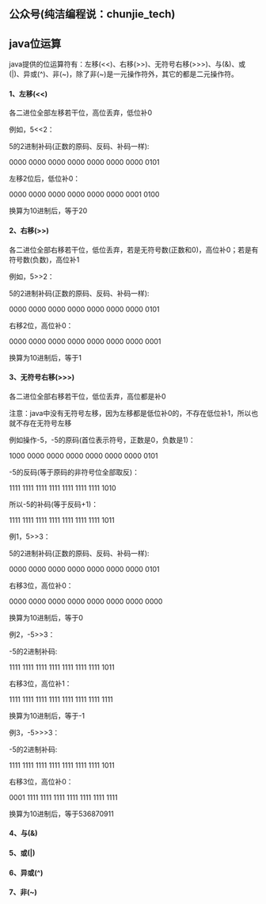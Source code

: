 ## 公众号(纯洁编程说：chunjie_tech)

## java位运算

java提供的位运算符有：左移(<<)、右移(>>)、无符号右移(>>>)、与(&)、或(|)、异或(^)、非(~)，除了非(~)是一元操作符外，其它的都是二元操作符。

#### 1、左移(<<)

各二进位全部左移若干位，高位丢弃，低位补0

例如，5<<2：

5的2进制补码(正数的原码、反码、补码一样):

0000 0000 0000 0000 0000 0000 0000 0101

左移2位后，低位补0：

0000 0000 0000 0000 0000 0000 0001 0100     

换算为10进制后，等于20

#### 2、右移(>>)

各二进位全部右移若干位，低位丢弃，若是无符号数(正数和0)，高位补0；若是有符号数(负数)，高位补1

例如，5>>2：

5的2进制补码(正数的原码、反码、补码一样):

0000 0000 0000 0000 0000 0000 0000 0101

右移2位，高位补0：

0000 0000 0000 0000 0000 0000 0000 0001

换算为10进制后，等于1

#### 3、无符号右移(>>>)

各二进位全部右移若干位，低位丢弃，高位都是补0

注意：java中没有无符号左移，因为左移都是低位补0的，不存在低位补1，所以也就不存在无符号左移

例如操作-5，-5的原码(首位表示符号，正数是0，负数是1)：

1000 0000 0000 0000 0000 0000 0000 0101

-5的反码(等于原码的非符号位全部取反)：

1111 1111 1111 1111 1111 1111 1111 1010

所以-5的补码(等于反码+1)：

1111 1111 1111 1111 1111 1111 1111 1011

例1，5>>3：

5的2进制补码(正数的原码、反码、补码一样):

0000 0000 0000 0000 0000 0000 0000 0101     

右移3位，高位补0：

0000 0000 0000 0000 0000 0000 0000 0000        

换算为10进制后，等于0

例2，-5>>3：

-5的2进制补码:

1111 1111 1111 1111 1111 1111 1111 1011     

右移3位，高位补1：

1111 1111 1111 1111 1111 1111 1111 1111    

换算为10进制后，等于-1

例3，-5>>>3：

-5的2进制补码:

1111 1111 1111 1111 1111 1111 1111 1011

右移3位，高位补0：

0001 1111 1111 1111 1111 1111 1111 1111

换算为10进制后，等于536870911

#### 4、与(&)

#### 5、或(|)

#### 6、异或(^)

#### 7、非(~)



